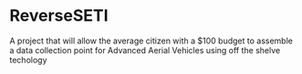 # ReverseSETI
 A project that will allow the average citizen with a $100 budget to assemble a data collection point for Advanced Aerial Vehicles using off the shelve techology
